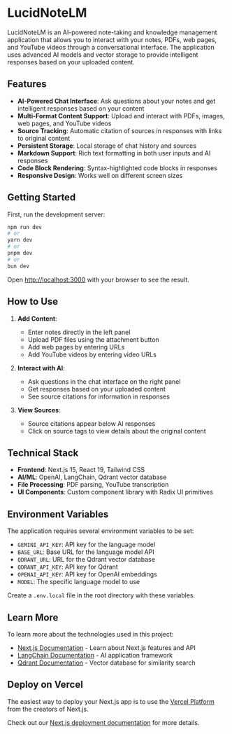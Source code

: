 # LucidNoteLM

LucidNoteLM is an AI-powered note-taking and knowledge management application that allows you to interact with your notes, PDFs, web pages, and YouTube videos through a conversational interface. The application uses advanced AI models and vector storage to provide intelligent responses based on your uploaded content.

## Features

- **AI-Powered Chat Interface**: Ask questions about your notes and get intelligent responses based on your content
- **Multi-Format Content Support**: Upload and interact with PDFs, images, web pages, and YouTube videos
- **Source Tracking**: Automatic citation of sources in responses with links to original content
- **Persistent Storage**: Local storage of chat history and sources
- **Markdown Support**: Rich text formatting in both user inputs and AI responses
- **Code Block Rendering**: Syntax-highlighted code blocks in responses
- **Responsive Design**: Works well on different screen sizes

## Getting Started

First, run the development server:

```bash
npm run dev
# or
yarn dev
# or
pnpm dev
# or
bun dev
```

Open [http://localhost:3000](http://localhost:3000) with your browser to see the result.

## How to Use

1. **Add Content**:

   - Enter notes directly in the left panel
   - Upload PDF files using the attachment button
   - Add web pages by entering URLs
   - Add YouTube videos by entering video URLs

2. **Interact with AI**:

   - Ask questions in the chat interface on the right panel
   - Get responses based on your uploaded content
   - See source citations for information in responses

3. **View Sources**:
   - Source citations appear below AI responses
   - Click on source tags to view details about the original content

## Technical Stack

- **Frontend**: Next.js 15, React 19, Tailwind CSS
- **AI/ML**: OpenAI, LangChain, Qdrant vector database
- **File Processing**: PDF parsing, YouTube transcription
- **UI Components**: Custom component library with Radix UI primitives

## Environment Variables

The application requires several environment variables to be set:

- `GEMINI_API_KEY`: API key for the language model
- `BASE_URL`: Base URL for the language model API
- `QDRANT_URL`: URL for the Qdrant vector database
- `QDRANT_API_KEY`: API key for Qdrant
- `OPENAI_API_KEY`: API key for OpenAI embeddings
- `MODEL`: The specific language model to use

Create a `.env.local` file in the root directory with these variables.

## Learn More

To learn more about the technologies used in this project:

- [Next.js Documentation](https://nextjs.org/docs) - Learn about Next.js features and API
- [LangChain Documentation](https://docs.langchain.com/docs/) - AI application framework
- [Qdrant Documentation](https://qdrant.tech/documentation/) - Vector database for similarity search

## Deploy on Vercel

The easiest way to deploy your Next.js app is to use the [Vercel Platform](https://vercel.com/new?utm_medium=default-template&filter=next.js&utm_source=create-next-app&utm_campaign=create-next-app-readme) from the creators of Next.js.

Check out our [Next.js deployment documentation](https://nextjs.org/docs/app/building-your-application/deploying) for more details.
